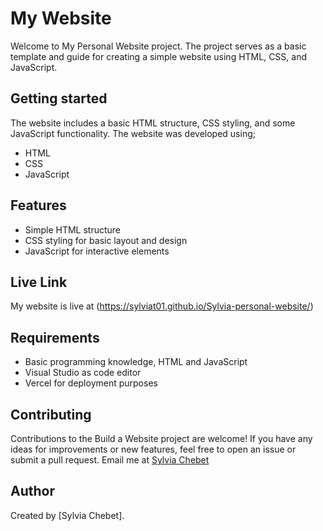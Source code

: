 # My Website
Welcome to My Personal Website project. The project serves as a basic template and guide for creating a simple website using HTML, CSS, and JavaScript.
## Getting started
The website includes a basic HTML structure, CSS styling, and some JavaScript functionality. The website was developed using;
- HTML
- CSS
- JavaScript
## Features
- Simple HTML structure
- CSS styling for basic layout and design
- JavaScript for interactive elements
## Live Link
My website is live at (https://sylviat01.github.io/Sylvia-personal-website/)
## Requirements
- Basic programming knowledge, HTML and JavaScript
- Visual Studio as code editor
- Vercel for deployment purposes
## Contributing
Contributions to the Build a Website project are welcome! If you have any ideas for improvements or new features, feel free to open an issue or submit a pull request.
Email me at [Sylvia Chebet](sylviachebet03@gmail.com)
## Author
Created by [Sylvia Chebet].
